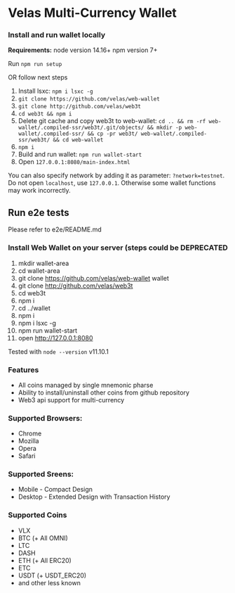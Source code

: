 # Velas Multi-Currency Wallet

### Install and run wallet locally
**Requirements:**
node version 14.16+
npm version 7+

Run `npm run setup`

OR follow next steps

1. Install lsxc: `npm i lsxc -g`
2. `git clone https://github.com/velas/web-wallet`
3. `git clone http://github.com/velas/web3t`
4. `cd web3t && npm i`
5. Delete git cache and copy web3t to web-wallet:
   `cd .. && rm -rf web-wallet/.compiled-ssr/web3t/.git/objects/ && mkdir -p web-wallet/.compiled-ssr/ && cp -pr web3t/ web-wallet/.compiled-ssr/web3t/ && cd web-wallet`
6. `npm i`
7. Build and run wallet: `npm run wallet-start`
8. Open `127.0.0.1:8080/main-index.html`

You can also specify network by adding it as parameter: `?network=testnet`.
Do not open `localhost`, use `127.0.0.1`. Otherwise some wallet functions may work incorrectly.

## Run e2e tests
Please refer to e2e/README.md

### Install Web Wallet on your server (steps could be DEPRECATED

1. mkdir wallet-area
2. cd wallet-area
1. git clone https://github.com/velas/web-wallet wallet
2. git clone http://github.com/velas/web3t
3. cd web3t
4. npm i 
5. cd ../wallet
6. npm i 
7. npm i lsxc -g
7. npm run wallet-start
8. open http://127.0.0.1:8080

Tested with `node --version` v11.10.1


### Features

* All coins managed by single mnemonic pharse
* Ability to install/uninstall other coins from github repository
* Web3 api support for multi-currency

### Supported Browsers:

* Chrome
* Mozilla 
* Opera
* Safari

### Supported Sreens: 

* Mobile - Compact Design
* Desktop - Extended Design with Transaction History 

### Supported Coins

* VLX
* BTC (+ All OMNI)
* LTC
* DASH
* ETH (+ All ERC20)
* ETC
* USDT (+ USDT_ERC20)
* and other less known
